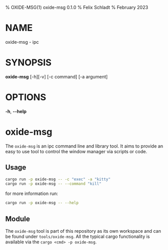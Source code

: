 % OXIDE-MSG(1) oxide-msg 0.1.0
% Felix Schladt
% February 2023

# NAME
oxide-msg - ipc

# SYNOPSIS
**oxide-msg** [-h][-v] [-c command] [-a argument] 

# OPTIONS
**-h**, **--help**

# oxide-msg

The `oxide-msg` is an ipc command line and library tool. It aims to provide an easy to use tool to control the window manager via scripts or code.


## Usage

```sh
cargo run -p oxide-msg -- -c "exec" -a "kitty"
cargo run -p oxide-msg -- --command "kill"
```

for more information run:

```sh
cargo run -p oxide-msg -- --help
```

## Module

The `oxide-msg` tool is part of this repository as its own workspace and can be found under `tools/oxide-msg`.
All the typical cargo functionality is available via the `cargo <cmd> -p oxide-msg`.
